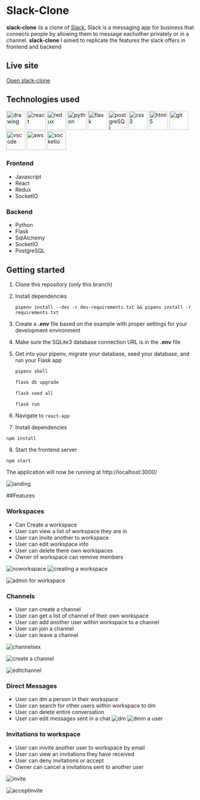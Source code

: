 # Slack-Clone 

**slack-clone** iis a clone of [Slack](https://slack.com), Slack is a messaging app for business that connects people by allowing them to message eachother privately or in a channel. **slack-clone** I aimed to replicate the features the slack offers in frontend and backend


## Live site
[Open slack-clone](https://slack-clone.onrender.com)


## Technologies used

<img src="https://camo.githubusercontent.com/442c452cb73752bb1914ce03fce2017056d651a2099696b8594ddf5ccc74825e/68747470733a2f2f63646e2e6a7364656c6976722e6e65742f67682f64657669636f6e732f64657669636f6e2f69636f6e732f6a6176617363726970742f6a6176617363726970742d6f726967696e616c2e737667" alt="drawing" width="50"/> <img src="https://camo.githubusercontent.com/27d0b117da00485c56d69aef0fa310a3f8a07abecc8aa15fa38c8b78526c60ac/68747470733a2f2f63646e2e6a7364656c6976722e6e65742f67682f64657669636f6e732f64657669636f6e2f69636f6e732f72656163742f72656163742d6f726967696e616c2e737667" alt="react" width="50"> 
<img src="https://camo.githubusercontent.com/2b6b50702c658cdfcf440cef1eb88c7e0e5a16ce0eb6ab8bc933da7697c12213/68747470733a2f2f63646e2e6a7364656c6976722e6e65742f67682f64657669636f6e732f64657669636f6e2f69636f6e732f72656475782f72656475782d6f726967696e616c2e737667" alt="redux" width="50"> 
<img src="https://www.pngall.com/wp-content/uploads/5/Python-PNG.png" alt="python" width ="50"> 
<img src="https://user-images.githubusercontent.com/92463844/162601723-beb79065-3555-4c2d-86c1-37d914e6d7ae.png" alt="flask" width ="50"> 
<img src="https://camo.githubusercontent.com/d536b9cc0c533324368535ece721f5424f28eae3ec0e6f3847408948ecacfce6/68747470733a2f2f63646e2e6a7364656c6976722e6e65742f67682f64657669636f6e732f64657669636f6e2f69636f6e732f706f737467726573716c2f706f737467726573716c2d6f726967696e616c2e737667" alt="postgreSQL" width="50">
<img src="https://camo.githubusercontent.com/2e496d4bfc6f753ddca87b521ce95c88219f77800212ffa6d4401ad368c82170/68747470733a2f2f63646e2e6a7364656c6976722e6e65742f67682f64657669636f6e732f64657669636f6e2f69636f6e732f637373332f637373332d6f726967696e616c2e737667" alt="css3" width="50"> 
<img src="https://camo.githubusercontent.com/da7acacadecf91d6dc02efcd2be086bb6d78ddff19a1b7a0ab2755a6fda8b1e9/68747470733a2f2f63646e2e6a7364656c6976722e6e65742f67682f64657669636f6e732f64657669636f6e2f69636f6e732f68746d6c352f68746d6c352d6f726967696e616c2e737667" alt="html5" width="50"> 
<img src="https://camo.githubusercontent.com/dc9e7e657b4cd5ba7d819d1a9ce61434bd0ddbb94287d7476b186bd783b62279/68747470733a2f2f63646e2e6a7364656c6976722e6e65742f67682f64657669636f6e732f64657669636f6e2f69636f6e732f6769742f6769742d6f726967696e616c2e737667" alt="git" width="50"> 
<img src="https://camo.githubusercontent.com/5fa137d222dde7b69acd22c6572a065ce3656e6ffa1f5e88c1b5c7a935af3cc6/68747470733a2f2f63646e2e6a7364656c6976722e6e65742f67682f64657669636f6e732f64657669636f6e2f69636f6e732f7673636f64652f7673636f64652d6f726967696e616c2e737667" alt="vscode" width="50"> 
<img src="https://www.govconwire.com/wp-content/uploads/2018/03/AWS-EM-1.jpg" alt="aws" width="50"/> 
<img src="https://www.kindpng.com/picc/m/207-2078621_electric-bikes-socket-io-facebook-icon-in-circle.png" alt="socketio" width="50"/>

### Frontend
* Javascript
* React
* Redux
* SocketIO

### Backend
 * Python
 * Flask
 * SqlAlchemy
 * SocketIO
 * PostgreSQL

## Getting started
1. Clone this repository (only this branch)

2. Install dependencies
      ```
      pipenv install --dev -r dev-requirements.txt && pipenv install -r requirements.txt
      ```

3. Create a **.env** file based on the example with proper settings for your
   development environment

4. Make sure the SQLite3 database connection URL is in the **.env** file

5. Get into your pipenv, migrate your database, seed your database, and run your Flask app

   ```bash
   pipenv shell
   ```

   ```bash
   flask db upgrade
   ```

   ```bash
   flask seed all
   ```

   ```bash
   flask run
   ```

6. Navigate to `react-app`

7. Install dependencies
```
npm install
```

8. Start the frontend server
```
npm start
```

The application will now be running at http://localhost:3000/


![landing](https://user-images.githubusercontent.com/90361430/207135465-17eac39a-a8ec-466c-ae8c-2ce073e89101.JPG)

##Features
### Workspaces
* Can Create a workspace
* User can view a list of workspace they are in
* User can invite another to workspace
* User can edit workspace info
* User can delete there own workspaces
* Owner of workspace can remove members

![noworkspace](https://user-images.githubusercontent.com/90361430/207135741-2c629626-ab63-4c75-9e8d-0fe790e7f7a6.JPG)
![creating a workspace](https://user-images.githubusercontent.com/90361430/207135921-cfed6ff3-b020-4c38-93e1-c12050f68c93.JPG)

![admin for workspace](https://user-images.githubusercontent.com/90361430/207136396-5391cc37-37e5-41a3-9da9-c015b84c3725.JPG)

### Channels
* User can create a channel
* User can get a list of channel of their own workspace
* User can add another user within workspace to a channel
* User can join a channel
* User can leave a channel

![channelsex](https://user-images.githubusercontent.com/90361430/207137684-b69236b6-ce21-45d6-a465-02db8cc87982.JPG)


![create a channel](https://user-images.githubusercontent.com/90361430/207136595-31583933-3671-4cee-973a-f334b1a6da18.JPG)

![editchannel](https://user-images.githubusercontent.com/90361430/207136700-b130b540-bd9d-4946-9ee3-1ddd7a37a361.JPG)


### Direct Messages
* User can dm a person in their workspace
* User can search for other users within workspace to dm
* User can delete entire conversation
* User can edit messages sent in a chat
![dm](https://user-images.githubusercontent.com/90361430/207136813-12487c7b-8a1d-4db8-afa5-82b182d1fe85.JPG)
![dmm a user](https://user-images.githubusercontent.com/90361430/207136997-37316f7a-052a-4f12-8577-8c56e21f1693.JPG)


### Invitations to workspace
* User can inivite another user to workspace by email
* User can view an invitations they have received
* User can deny invitations or accept
* Owner can cancel a invitations sent to another user

![invite](https://user-images.githubusercontent.com/90361430/207137105-81f373b0-35e1-44d6-9629-35e249b5024a.JPG)


![acceptinvite](https://user-images.githubusercontent.com/90361430/207137398-4a09e89c-98b5-4f2c-94dd-9d2afdf5bda9.JPG)

